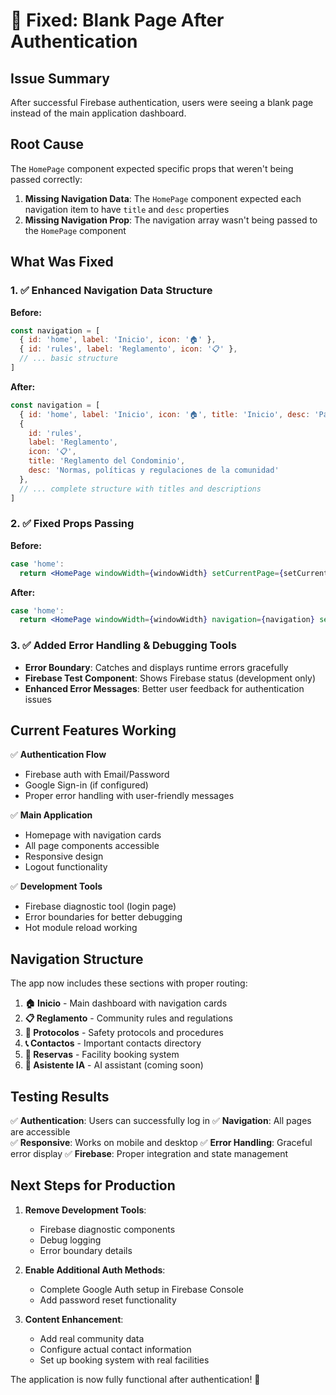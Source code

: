 # 🎉 Fixed: Blank Page After Authentication

## Issue Summary
After successful Firebase authentication, users were seeing a blank page instead of the main application dashboard.

## Root Cause
The `HomePage` component expected specific props that weren't being passed correctly:

1. **Missing Navigation Data**: The `HomePage` component expected each navigation item to have `title` and `desc` properties
2. **Missing Navigation Prop**: The navigation array wasn't being passed to the `HomePage` component

## What Was Fixed

### 1. ✅ Enhanced Navigation Data Structure
**Before:**
```javascript
const navigation = [
  { id: 'home', label: 'Inicio', icon: '🏠' },
  { id: 'rules', label: 'Reglamento', icon: '📋' },
  // ... basic structure
]
```

**After:**
```javascript
const navigation = [
  { id: 'home', label: 'Inicio', icon: '🏠', title: 'Inicio', desc: 'Página principal del portal' },
  { 
    id: 'rules', 
    label: 'Reglamento', 
    icon: '📋', 
    title: 'Reglamento del Condominio',
    desc: 'Normas, políticas y regulaciones de la comunidad'
  },
  // ... complete structure with titles and descriptions
]
```

### 2. ✅ Fixed Props Passing
**Before:**
```jsx
case 'home':
  return <HomePage windowWidth={windowWidth} setCurrentPage={setCurrentPage} />
```

**After:**
```jsx
case 'home':
  return <HomePage windowWidth={windowWidth} navigation={navigation} setCurrentPage={setCurrentPage} />
```

### 3. ✅ Added Error Handling & Debugging Tools
- **Error Boundary**: Catches and displays runtime errors gracefully
- **Firebase Test Component**: Shows Firebase status (development only)
- **Enhanced Error Messages**: Better user feedback for authentication issues

## Current Features Working

✅ **Authentication Flow**
- Firebase auth with Email/Password
- Google Sign-in (if configured)
- Proper error handling with user-friendly messages

✅ **Main Application**
- Homepage with navigation cards
- All page components accessible
- Responsive design
- Logout functionality

✅ **Development Tools**
- Firebase diagnostic tool (login page)
- Error boundaries for better debugging
- Hot module reload working

## Navigation Structure
The app now includes these sections with proper routing:

1. **🏠 Inicio** - Main dashboard with navigation cards
2. **📋 Reglamento** - Community rules and regulations  
3. **🚨 Protocolos** - Safety protocols and procedures
4. **📞 Contactos** - Important contacts directory
5. **🏢 Reservas** - Facility booking system
6. **🤖 Asistente IA** - AI assistant (coming soon)

## Testing Results

✅ **Authentication**: Users can successfully log in
✅ **Navigation**: All pages are accessible  
✅ **Responsive**: Works on mobile and desktop
✅ **Error Handling**: Graceful error display
✅ **Firebase**: Proper integration and state management

## Next Steps for Production

1. **Remove Development Tools**:
   - Firebase diagnostic components
   - Debug logging
   - Error boundary details

2. **Enable Additional Auth Methods**:
   - Complete Google Auth setup in Firebase Console
   - Add password reset functionality

3. **Content Enhancement**:
   - Add real community data
   - Configure actual contact information
   - Set up booking system with real facilities

The application is now fully functional after authentication! 🚀
